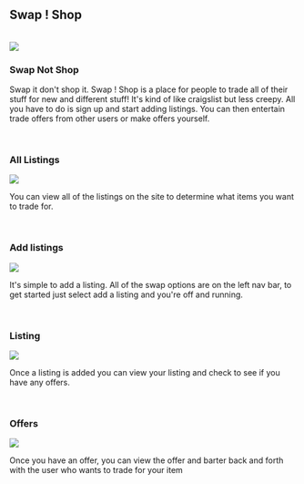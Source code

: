 <h2>Swap ! Shop</h2>
<br>
<img src="https://cloud.githubusercontent.com/assets/6877299/3635881/4bfe6576-0f8f-11e4-9eb0-616ae729b627.png">
<br>

<h3>Swap Not Shop</h3>
<p>Swap it don't shop it. Swap ! Shop is a place for people to trade all of their stuff for new and different stuff! It's kind of like craigslist but less creepy. All you have to do is sign up and start adding listings. You can then entertain trade offers from other users or make offers yourself.</p>
<br>
<h3>All Listings</h3>
<img src="https://cloud.githubusercontent.com/assets/6877299/3635880/49d85626-0f8f-11e4-8af3-34874db8d1f5.png">
<p>You can view all of the listings on the site to determine what items you want to trade for.</p>
<br>
<h3>Add listings</h3>
<img src="https://cloud.githubusercontent.com/assets/6877299/3635879/4799eb86-0f8f-11e4-98d6-936d6ec44aca.png">
<p>It's simple to add a listing. All of the swap options are on the left nav bar, to get started just select add a listing and you're off and running.</p>
<br>
<h3>Listing</h3>
<img src="https://cloud.githubusercontent.com/assets/6877299/3635882/4e6cacb4-0f8f-11e4-9038-118dfe399bcf.png">
<p>Once a listing is added you can view your listing and check to see if you have any offers.</p>
<br>
<h3>Offers</h3>
<img src="https://cloud.githubusercontent.com/assets/6877299/3635883/522955c8-0f8f-11e4-9843-ab939eec1bef.png">
<p>Once you have an offer, you can view the offer and barter back and forth with the user who wants to trade for your item</p>

